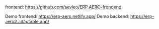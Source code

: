 frontend: https://github.com/sevleo/ERP.AERO-frondend

Demo frontend: https://erp-aero.netlify.app/
Demo backend: https://erp-aero2.adaptable.app/
